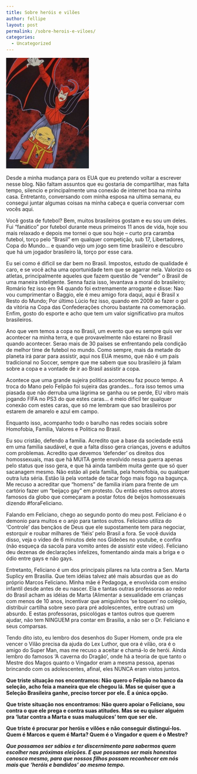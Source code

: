 ```yaml
---
title: Sobre heróis e vilões
author: fellipe
layout: post
permalink: /sobre-herois-e-viloes/
categories:
  - Uncategorized
---
```

[<img alt="446-ac4a743594459c19d53ce2c8b1d52b44" src="/img/posts/2013/05/446-ac4a743594459c19d53ce2c8b1d52b44-225x300.jpg"  />][1]

Desde a minha mudança para os EUA que eu pretendo voltar a escrever nesse blog. Não faltam assuntos que eu gostaria de compartilhar, mas falta tempo, silencio e principalmente uma conexão de internet boa na minha casa. Entretanto, conversando com minha esposa na ultima semana, eu consegui juntar algumas coisas na minha cabeça e queria conversar com vocês aqui.

Você gosta de futebol? Bem, muitos brasileiros gostam e eu sou um deles. Fui &#8220;fanático&#8221; por futebol durante meus primeiros 11 anos de vida, hoje sou mais relaxado e depois me tornei o que sou hoje &#8211; curto pra caramba futebol, torço pelo &#8220;Brasil&#8221; em qualquer competição, sub 17, Libertadores, Copa do Mundo&#8230; e quando vejo um jogo sem time brasileiro e descubro que há um jogador brasileiro lá, torço por esse cara.

Eu sei como é dificil se dar bem no Brasil. Impostos, estudo de qualidade é caro, e se você acha uma oportunidade tem que se agarrar nela. Valorizo os atletas, principalmente aqueles que fazem questão de &#8220;vender&#8221; o Brasil de uma maneira inteligente. Senna fazia isso, levantava a moral do brasileiro; Romário fez isso em 94 quando foi extremamente arrogante e disse: Nao vou cumprimentar o Baggio, ele é meu amigo fora daqui, aqui é Brasil x Resto do Mundo; Por último Lúcio fez isso, quando em 2009 ao fazer o gol da vitória na Copa das Confederações chorou bastante na comemoração. Enfim, gosto do esporte e acho que tem um valor significativo pra muitos brasileiros.

Ano que vem temos a copa no Brasil, um evento que eu sempre quis ver acontecer na minha terra, e que provavelmente não estarei no Brasil quando acontecer. Serao mais de 30 países se enfrentando pela condição de melhor time de futebol no mundo. Como sempre, mais da metade do planeta irá parar para assistir, aqui nos EUA mesmo, que não é um país tradicional no Soccer, sempre que me sabem que sou brasileiro já falam sobre a copa e a vontade de ir ao Brasil assistir a copa.

Acontece que uma grande sujeira politica aconteceu faz pouco tempo. A troca do Mano pelo Felipão foi sujeira das grandes&#8230; fora isso temos uma piasada que não derruba uma lágrima se ganha ou se perde, EU vibro mais jogando FIFA no PS3 do que estes caras&#8230; é meio dificil ter qualquer conexão com estes caras, que só me lembram que sao brasileiros por estarem de amarelo e azul em campo.

Enquanto isso, acompanho todo o barulho nas redes sociais sobre Homofobia, Familia, Valores e Politica no Brasil.

Eu sou cristão, defendo a familia. Acredito que a base da sociedade está em uma familia saudável, e que a falta disso gera crianças, jovens e adultos com problemas. Acredito que devemos &#8216;defender&#8217; os direitos dos homossexuais, mas que há MUITA gente envolvido nessa guerra apenas pelo status que isso gera, e que há ainda também muita gente que só quer sacanagem mesmo. Não estão ali pela família, pela homofobia, ou qualquer outra luta séria. Estão lá pela vontade de tacar fogo mais fogo na bagunça. Me recuso a acreditar que &#8220;homens&#8221; de familia iriam para frente de um cartório fazer um &#8220;beijaço gay&#8221; em protesto. Ou então estes outros atores famosos da globo que começaram a postar fotos de beijos homossexuais dizendo #foraFeliciano.

Falando em Feliciano, chego ao segundo ponto do meu post. Feliciano é o demonio para muitos e o anjo para tantos outros. Feliciano utiliza do &#8216;Controle&#8217; das bençãos de Deus que ele supostamente tem para negociar, estorquir e roubar milhares de &#8216;fiéis&#8217; pelo Brasil a fora. Se você duvida disso, veja o vídeo de 6 minutos dele nos Gideões no youtube, e confira (não esqueça da sacola para vomito antes de assistir este vídeo). Feliciano deu dezenas de declarações infelizes, fomentando ainda mais a briga e o ódio entre gays e não gays.

Entretanto, Feliciano é um dos principais pilares na luta contra a Sen. Marta Suplicy em Brasilia. Que tem idéias talvez até mais absurdas que as do próprio Marcos Feliciano. Minha mãe é Pedagoga, e envolvida com ensino infantil desde antes de eu nascer. Ela e tantas outras professoras ao redor do Brasil acham as idéias de Marta (Alimentar a sexualidade em crianças com menos de 10 anos, incentivar que amiguinhos &#8216;se toquem&#8217; no colégio, distribuir cartilha sobre sexo para pré adolescentes, entre outras) um absurdo. E estas professoras, psicológas e tantos outros que querem ajudar, não tem NINGUEM pra contar em Brasilia, a não ser o Dr. Feliciano e seus comparsas.

Tendo dito isto, eu lembro dos desenhos do Super Homem, onde pra ele vencer o Vilão precisa da ajuda do Lex Luthor, que ora é vilão, ora é o amigo do Super Man, mas me recuso a aceitar e chamá-lo de herói. Ainda lembro do famosos &#8216;A caverna do Dragão&#8217;, onde há a teoria de que tanto o Mestre dos Magos quanto o Vingador eram a mesma pessoa, apenas brincando com os adolescentes, afinal, eles NUNCA eram vistos juntos.

**Que triste situação nos encontramos: Não quero o Felipão no banco da seleção, acho feia a maneira que ele chegou lá. Mas se quiser que a Seleção Brasileira ganhe, preciso torcer por ele. É a única opção.**

**Que triste situação nos encontramos: Não quero apoiar o Feliciano, sou contra o que ele prega e contra suas atitudes. Mas se eu quiser alguém pra &#8216;lutar contra a Marta e suas maluquices&#8217; tem que ser ele.**

**Que triste é procurar por heróis e vilões e não conseguir distingui-los. Quem é Marcos e quem é Marta? Quem é o Vingador e quem é o Mestre?**

***Que possamos ser sábios e ter discernimento para sabermos quem escolher nas próximas eleições. E que possamos ser mais honestos conosco mesmo, para que nossos filhos possam reconhecer em nós mais que &#8216;heróis e bandidos&#8217; ao mesmo tempo.***

 [1]: /img/posts/2013/05/446-ac4a743594459c19d53ce2c8b1d52b44.jpg
